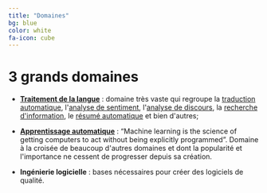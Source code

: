 ```yaml
---
title: "Domaines"
bg: blue
color: white
fa-icon: cube
---
```


# 3 grands domaines

- [**Traitement de la langue**][nlp] : domaine très vaste qui regroupe la [traduction automatique][mt], l'[analyse de sentiment][sa], l'[analyse de discours][da], la [recherche d'information][ir], le [résumé automatique][as] et bien d'autres;

- [**Apprentissage automatique**][ml] : “Machine learning is the science of getting computers to act without being explicitly programmed”. Domaine à la croisée de beaucoup d'autres domaines et dont la popularité et l'importance ne cessent de progresser depuis sa création.

- **Ingénierie logicielle** : bases nécessaires pour créer des logiciels de qualité.

[nlp]: https://www.youtube.com/playlist?list=PL6397E4B26D00A269
[mt]: http://en.wikipedia.org/wiki/Machine_translation
[sa]: http://en.wikipedia.org/wiki/Sentiment_analysis
[da]: http://en.wikipedia.org/wiki/Discourse_analysis
[ir]: http://en.wikipedia.org/wiki/Information_retrieval
[as]: http://en.wikipedia.org/wiki/Automatic_summarization
[ml]: https://www.coursera.org/course/ml
